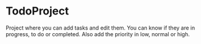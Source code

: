 # TodoProject

Project where you can add tasks and edit them. You can know if they are in progress, to do or completed. Also add the priority in low, normal or high.
